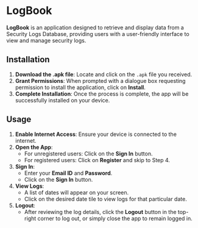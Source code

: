 # LogBook

**LogBook** is an application designed to retrieve and display data from a Security Logs Database, providing users with a user-friendly interface to view and manage security logs.

## Installation

1. **Download the .apk file**: Locate and click on the `.apk` file you received.
2. **Grant Permissions**: When prompted with a dialogue box requesting permission to install the application, click on **Install**.
3. **Complete Installation**: Once the process is complete, the app will be successfully installed on your device.

## Usage

1. **Enable Internet Access**: Ensure your device is connected to the internet.
2. **Open the App**:
   - For unregistered users: Click on the **Sign In** button.
   - For registered users: Click on **Register** and skip to Step 4.
3. **Sign In**:
   - Enter your **Email ID** and **Password**.
   - Click on the **Sign In** button.
4. **View Logs**:
   - A list of dates will appear on your screen.
   - Click on the desired date tile to view logs for that particular date.
5. **Logout**:
   - After reviewing the log details, click the **Logout** button in the top-right corner to log out, or simply close the app to remain logged in.
